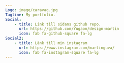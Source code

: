 ```yaml
---
Logo: image/caravag.jpg
Tagline: My portfolio.
Social:
    - title: Link till sidans github repo.
      url: https://github.com/Yugaon/design-martin
      icon: fab fa-github-square fa-lg
Social2:
    - title: Länk till min instagram
      url: https://www.instagram.com/martinguva/
      icon: fab fa-instagram-square fa-lg
---
```

